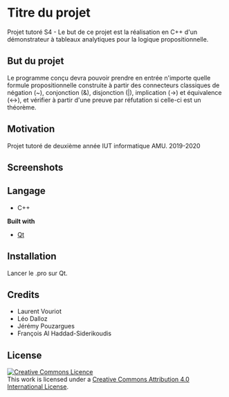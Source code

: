 # Titre du projet
Projet tutoré S4 - Le but de ce projet est la réalisation en C++ d'un démonstrateur à tableaux analytiques pour la logique propositionnelle.

## But du projet
Le programme conçu devra pouvoir prendre en entrée n'importe quelle formule propositionnelle construite à partir des connecteurs classiques de négation (~), conjonction (&), disjonction (|), implication (->) et équivalence (<->), et vérifier à partir d'une preuve par réfutation si celle-ci est un théorème.

## Motivation
Projet tutoré de deuxième année IUT informatique AMU.
2019-2020

## Screenshots

## Langage
- C++

<b>Built with</b>
- [Qt](https://www.qt.io/)

## Installation
Lancer le .pro sur Qt.

## Credits
- Laurent Vouriot
- Léo Dalloz
- Jérémy Pouzargues
- François Al Haddad-Siderikoudis

## License
<a rel="license" href="http://creativecommons.org/licenses/by/4.0/"><img alt="Creative Commons Licence" style="border-width:0" src="https://i.creativecommons.org/l/by/4.0/88x31.png" /></a><br />This work is licensed under a <a rel="license" href="http://creativecommons.org/licenses/by/4.0/">Creative Commons Attribution 4.0 International License</a>.     
